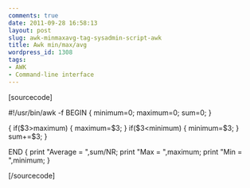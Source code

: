 ```yaml
---
comments: true
date: 2011-09-28 16:58:13
layout: post
slug: awk-minmaxavg-tag-sysadmin-script-awk
title: Awk min/max/avg
wordpress_id: 1308
tags:
- AWK
- Command-line interface
---
```




[sourcecode]

#!/usr/bin/awk -f
BEGIN
{
 minimum=0;
 maximum=0;
 sum=0;
}

{
 if($3>maximum)
 {
 maximum=$3;
 }
 if($3<minimum)
 {
 minimum=$3;
 }
 sum+=$3;
}

END
{
 print "Average = ",sum/NR;
 print "Max = ",maximum;
 print "Min = ",minimum;
}

[/sourcecode]


